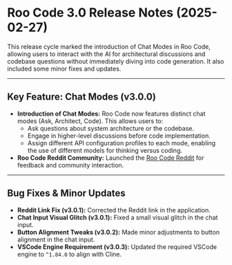 # Roo Code 3.0 Release Notes (2025-02-27)

This release cycle marked the introduction of Chat Modes in Roo Code, allowing users to interact with the AI for architectural discussions and codebase questions without immediately diving into code generation. It also included some minor fixes and updates.

---

## Key Feature: Chat Modes (v3.0.0)

*   **Introduction of Chat Modes:** Roo Code now features distinct chat modes (Ask, Architect, Code). This allows users to:
    *   Ask questions about system architecture or the codebase.
    *   Engage in higher-level discussions before code implementation.
    *   Assign different API configuration profiles to each mode, enabling the use of different models for thinking versus coding.
*   **Roo Code Reddit Community:** Launched the [Roo Code Reddit](https://www.reddit.com/r/RooCode) for feedback and community interaction.

---

## Bug Fixes & Minor Updates

*   **Reddit Link Fix (v3.0.1):** Corrected the Reddit link in the application.
*   **Chat Input Visual Glitch (v3.0.1):** Fixed a small visual glitch in the chat input.
*   **Button Alignment Tweaks (v3.0.2):** Made minor adjustments to button alignment in the chat input.
*   **VSCode Engine Requirement (v3.0.3):** Updated the required VSCode engine to `^1.84.0` to align with Cline.